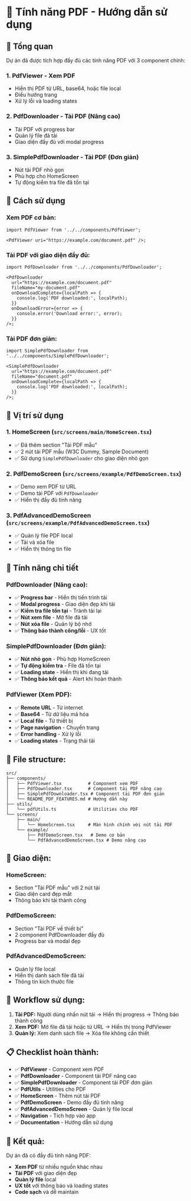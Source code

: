 # 📄 Tính năng PDF - Hướng dẫn sử dụng

## 🎯 **Tổng quan**

Dự án đã được tích hợp đầy đủ các tính năng PDF với 3 component chính:

### **1. PdfViewer** - Xem PDF

- Hiển thị PDF từ URL, base64, hoặc file local
- Điều hướng trang
- Xử lý lỗi và loading states

### **2. PdfDownloader** - Tải PDF (Nâng cao)

- Tải PDF với progress bar
- Quản lý file đã tải
- Giao diện đầy đủ với modal progress

### **3. SimplePdfDownloader** - Tải PDF (Đơn giản)

- Nút tải PDF nhỏ gọn
- Phù hợp cho HomeScreen
- Tự động kiểm tra file đã tồn tại

## 🚀 **Cách sử dụng**

### **Xem PDF cơ bản:**

```tsx
import PdfViewer from '../../components/PdfViewer';

<PdfViewer uri="https://example.com/document.pdf" />;
```

### **Tải PDF với giao diện đầy đủ:**

```tsx
import PdfDownloader from '../../components/PdfDownloader';

<PdfDownloader
  url="https://example.com/document.pdf"
  fileName="my-document.pdf"
  onDownloadComplete={localPath => {
    console.log('PDF downloaded:', localPath);
  }}
  onDownloadError={error => {
    console.error('Download error:', error);
  }}
/>;
```

### **Tải PDF đơn giản:**

```tsx
import SimplePdfDownloader from '../../components/SimplePdfDownloader';

<SimplePdfDownloader
  url="https://example.com/document.pdf"
  fileName="document.pdf"
  onDownloadComplete={localPath => {
    console.log('PDF downloaded:', localPath);
  }}
/>;
```

## 📱 **Vị trí sử dụng**

### **1. HomeScreen** (`src/screens/main/HomeScreen.tsx`)

- ✅ Đã thêm section "Tải PDF mẫu"
- ✅ 2 nút tải PDF mẫu (W3C Dummy, Sample Document)
- ✅ Sử dụng `SimplePdfDownloader` cho giao diện nhỏ gọn

### **2. PdfDemoScreen** (`src/screens/example/PdfDemoScreen.tsx`)

- ✅ Demo xem PDF từ URL
- ✅ Demo tải PDF với `PdfDownloader`
- ✅ Hiển thị đầy đủ tính năng

### **3. PdfAdvancedDemoScreen** (`src/screens/example/PdfAdvancedDemoScreen.tsx`)

- ✅ Quản lý file PDF local
- ✅ Tải và xóa file
- ✅ Hiển thị thông tin file

## 🔧 **Tính năng chi tiết**

### **PdfDownloader (Nâng cao):**

- ✅ **Progress bar** - Hiển thị tiến trình tải
- ✅ **Modal progress** - Giao diện đẹp khi tải
- ✅ **Kiểm tra file tồn tại** - Tránh tải lại
- ✅ **Nút xem file** - Mở file đã tải
- ✅ **Nút xóa file** - Quản lý bộ nhớ
- ✅ **Thông báo thành công/lỗi** - UX tốt

### **SimplePdfDownloader (Đơn giản):**

- ✅ **Nút nhỏ gọn** - Phù hợp HomeScreen
- ✅ **Tự động kiểm tra** - File đã tồn tại
- ✅ **Loading state** - Hiển thị khi đang tải
- ✅ **Thông báo kết quả** - Alert khi hoàn thành

### **PdfViewer (Xem PDF):**

- ✅ **Remote URL** - Từ internet
- ✅ **Base64** - Từ dữ liệu mã hóa
- ✅ **Local file** - Từ thiết bị
- ✅ **Page navigation** - Chuyển trang
- ✅ **Error handling** - Xử lý lỗi
- ✅ **Loading states** - Trạng thái tải

## 📂 **File structure:**

```
src/
├── components/
│   ├── PdfViewer.tsx          # Component xem PDF
│   ├── PdfDownloader.tsx      # Component tải PDF nâng cao
│   ├── SimplePdfDownloader.tsx # Component tải PDF đơn giản
│   └── README_PDF_FEATURES.md # Hướng dẫn này
├── utils/
│   └── pdfUtils.ts            # Utilities cho PDF
└── screens/
    ├── main/
    │   └── HomeScreen.tsx     # Màn hình chính với nút tải PDF
    └── example/
        ├── PdfDemoScreen.tsx   # Demo cơ bản
        └── PdfAdvancedDemoScreen.tsx # Demo nâng cao
```

## 🎨 **Giao diện:**

### **HomeScreen:**

- Section "Tải PDF mẫu" với 2 nút tải
- Giao diện card đẹp mắt
- Thông báo khi tải thành công

### **PdfDemoScreen:**

- Section "Tải PDF về thiết bị"
- 2 component PdfDownloader đầy đủ
- Progress bar và modal đẹp

### **PdfAdvancedDemoScreen:**

- Quản lý file local
- Hiển thị danh sách file đã tải
- Thông tin kích thước file

## 🔄 **Workflow sử dụng:**

1. **Tải PDF:** Người dùng nhấn nút tải → Hiển thị progress → Thông báo thành công
2. **Xem PDF:** Mở file đã tải hoặc từ URL → Hiển thị trong PdfViewer
3. **Quản lý:** Xem danh sách file → Xóa file không cần thiết

## 📋 **Checklist hoàn thành:**

- ✅ **PdfViewer** - Component xem PDF
- ✅ **PdfDownloader** - Component tải PDF nâng cao
- ✅ **SimplePdfDownloader** - Component tải PDF đơn giản
- ✅ **PdfUtils** - Utilities cho PDF
- ✅ **HomeScreen** - Thêm nút tải PDF
- ✅ **PdfDemoScreen** - Demo đầy đủ tính năng
- ✅ **PdfAdvancedDemoScreen** - Quản lý file local
- ✅ **Navigation** - Tích hợp vào app
- ✅ **Documentation** - Hướng dẫn sử dụng

## 🎉 **Kết quả:**

Dự án đã có đầy đủ tính năng PDF:

- **Xem PDF** từ nhiều nguồn khác nhau
- **Tải PDF** với giao diện đẹp
- **Quản lý file** local
- **UX tốt** với thông báo và loading states
- **Code sạch** và dễ maintain
